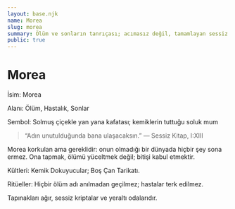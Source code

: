 ```yaml
---
layout: base.njk
name: Morea
slug: morea
summary: Ölüm ve sonların tanrıçası; acımasız değil, tamamlayan sessiz son.
public: true
---
```


# Morea

İsim: Morea

Alanı: Ölüm, Hastalık, Sonlar

Sembol: Solmuş çiçekle yan yana kafatası; kemiklerin tuttuğu soluk mum

> “Adın unutulduğunda bana ulaşacaksın.” — Sessiz Kitap, I:XIII

Morea korkulan ama gereklidir: onun olmadığı bir dünyada hiçbir şey sona ermez. Ona tapmak, ölümü yüceltmek değil; bitişi kabul etmektir.

Kültleri: Kemik Dokuyucular; Boş Çan Tarikatı.

Ritüeller: Hiçbir ölüm adı anılmadan geçilmez; hastalar terk edilmez.

Tapınakları ağır, sessiz kriptalar ve yeraltı odalarıdır.
